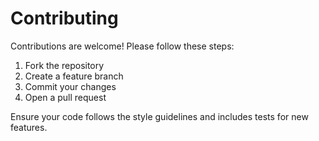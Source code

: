 # Contributing

Contributions are welcome! Please follow these steps:

1. Fork the repository
2. Create a feature branch
3. Commit your changes
4. Open a pull request

Ensure your code follows the style guidelines and includes tests for new features.
